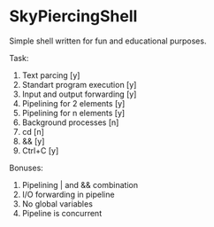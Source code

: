 # SkyPiercingShell
Simple shell written for fun and educational purposes.

Task:
1. Text parcing [y]
2. Standart program execution [y]
3. Input and output forwarding [y]
4. Pipelining for 2 elements [y]
5. Pipelining for n elements [y]
6. Background processes [n]
7. cd [n]
8. && [y]
9. Ctrl+C [y]

Bonuses:
1. Pipelining | and && combination
2. I/O forwarding in pipeline
3. No global variables
4. Pipeline is concurrent
